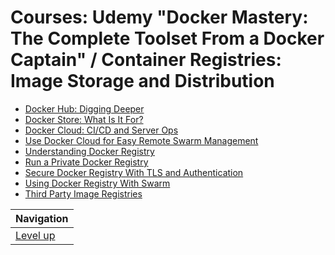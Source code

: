 # Courses: Udemy "Docker Mastery: The Complete Toolset From a Docker Captain" / Container Registries: Image Storage and Distribution #

* [Docker Hub: Digging Deeper](docker-hub/README.md)
* [Docker Store: What Is It For?](docker-store/README.md)
* [Docker Cloud: CI/CD and Server Ops](docker-cloud-ci-cd/README.md)
* [Use Docker Cloud for Easy Remote Swarm Management](use-docker-cloud/README.md)
* [Understanding Docker Registry](understanding-docker-registry/README.md)
* [Run a Private Docker Registry](run-private-registry/README.md)
* [Secure Docker Registry With TLS and Authentication](TODO)
* [Using Docker Registry With Swarm](TODO)
* [Third Party Image Registries](TODO)

| Navigation               |
| ------------------------ |
| [Level up](../README.md) |

